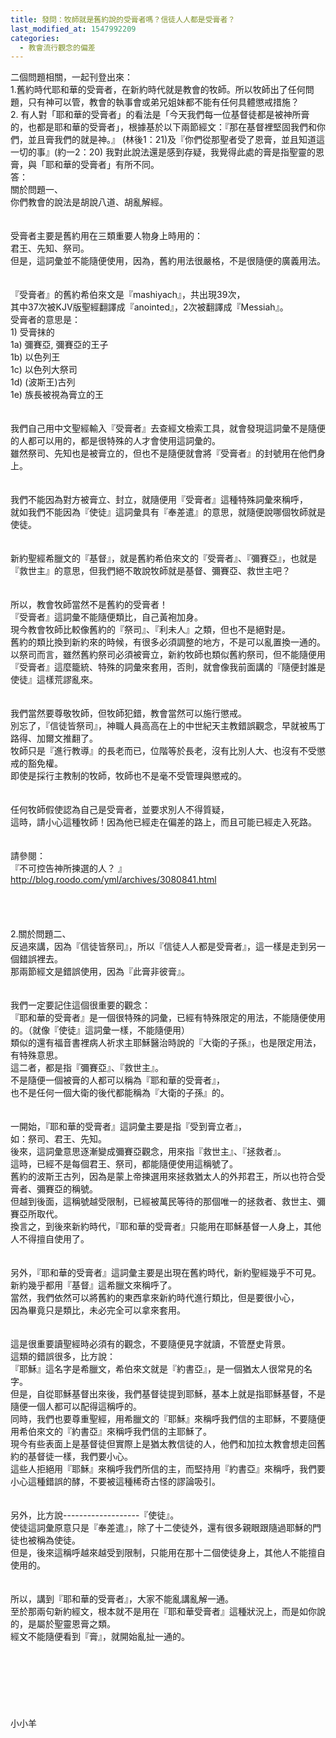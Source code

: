 ```yaml
---
title: 發問：牧師就是舊約說的受膏者嗎？信徒人人都是受膏者？
last_modified_at: 1547992209
categories:
  - 教會流行觀念的偏差
---
```


二個問題相關，一起刊登出來：<br>1.舊約時代耶和華的受膏者，在新約時代就是教會的牧師。所以牧師出了任何問題，只有神可以管，教會的執事會或弟兄姐妹都不能有任何具體懲戒措施？<br>2. 有人對「耶和華的受膏者」的看法是「今天我們每一位基督徒都是被神所膏的，也都是耶和華的受膏者」，根據基於以下兩節經文：『那在基督裡堅固我們和你們，並且膏我們的就是神。』 (林後1：21)及『你們從那聖者受了恩膏，並且知道這一切的事』(約一2：20)  我對此說法還是感到存疑，我覺得此處的膏是指聖靈的恩膏，與「耶和華的受膏者」有所不同。 <!--more--><br>答：<br>關於問題一、<br>你們教會的說法是胡說八道、胡亂解經。<br><br> <br>受膏者主要是舊約用在三類重要人物身上時用的：<br>君王、先知、祭司。<br>但是，這詞彙並不能隨便使用，因為，舊約用法很嚴格，不是很隨便的廣義用法。<br><br><br>『受膏者』的舊約希伯來文是『mashiyach』，共出現39次，<br>其中37次被KJV版聖經翻譯成『anointed』，2次被翻譯成『Messiah』。<br>受膏者的意思是：<br>1) 受膏抹的<br>   1a) 彌賽亞, 彌賽亞的王子<br>   1b) 以色列王<br>   1c) 以色列大祭司<br>   1d) (波斯王)古列<br>   1e) 族長被視為膏立的王<br><br><br>我們自己用中文聖經輸入『受膏者』去查經文檢索工具，就會發現這詞彙不是隨便的人都可以用的，都是很特殊的人才會使用這詞彙的。<br>雖然祭司、先知也是被膏立的，但也不是隨便就會將『受膏者』的封號用在他們身上。<br><br><br>我們不能因為對方被膏立、封立，就隨便用『受膏者』這種特殊詞彙來稱呼，<br>就如我們不能因為『使徒』這詞彙具有『奉差遣』的意思，就隨便說哪個牧師就是使徒。<br><br><br>新約聖經希臘文的『基督』，就是舊約希伯來文的『受膏者』、『彌賽亞』，也就是『救世主』的意思，但我們絕不敢說牧師就是基督、彌賽亞、救世主吧？<br><br><br>所以，教會牧師當然不是舊約的受膏者！<br>『受膏者』這詞彙不能隨便類比，自己黃袍加身。<br>現今教會牧師比較像舊約的『祭司』、『利未人』之類，但也不是絕對是。<br>舊約的類比換到新約來的時候，有很多必須調整的地方，不是可以亂置換一通的。<br>以祭司而言，雖然舊約祭司必須被膏立，新約牧師也類似舊約祭司，但不能隨便用『受膏者』這麼籠統、特殊的詞彙來套用，否則，就會像我前面講的『隨便封誰是使徒』這樣荒謬亂來。<br><br><br>我們當然要尊敬牧師，但牧師犯錯，教會當然可以施行懲戒。<br>別忘了，『信徒皆祭司』，神職人員高高在上的中世紀天主教錯誤觀念，早就被馬丁路得、加爾文推翻了。<br>牧師只是『進行教導』的長老而已，位階等於長老，沒有比別人大、也沒有不受懲戒的豁免權。<br>即使是採行主教制的牧師，牧師也不是毫不受管理與懲戒的。<br><br> <br>任何牧師假使認為自己是受膏者，並要求別人不得質疑，<br>這時，請小心這種牧師！因為他已經走在偏差的路上，而且可能已經走入死路。<br> <br> <br>請參閱：<br>『不可控告神所揀選的人？ 』<br>http://blog.roodo.com/yml/archives/3080841.html<br><br><br><br><br>2.關於問題二、<br>反過來講，因為『信徒皆祭司』，所以『信徒人人都是受膏者』，這一樣是走到另一個錯誤裡去。<br>那兩節經文是錯誤使用，因為『此膏非彼膏』。<br><br> <br>我們一定要記住這個很重要的觀念：<br>『耶和華的受膏者』是一個很特殊的詞彙，已經有特殊限定的用法，不能隨便使用的。（就像『使徒』這詞彙一樣，不能隨便用）<br>類似的還有福音書裡病人祈求主耶穌醫治時說的『大衛的子孫』，也是限定用法，有特殊意思。<br>這二者，都是指『彌賽亞』、『救世主』。<br>不是隨便一個被膏的人都可以稱為『耶和華的受膏者』，<br>也不是任何一個大衛的後代都能稱為『大衛的子孫』的。<br> <br><br>一開始，『耶和華的受膏者』這詞彙主要是指『受到膏立者』，<br>如：祭司、君王、先知。<br>後來，這詞彙意思逐漸變成彌賽亞觀念，用來指『救世主』、『拯救者』。<br>這時，已經不是每個君王、祭司，都能隨便使用這稱號了。<br>舊約的波斯王古列，因為是蒙上帝揀選用來拯救猶太人的外邦君王，所以也符合受膏者、彌賽亞的稱號。<br>但越到後面，這稱號越受限制，已經被萬民等待的那個唯一的拯救者、救世主、彌賽亞所取代。<br>換言之，到後來新約時代，『耶和華的受膏者』只能用在耶穌基督一人身上，其他人不得擅自使用了。<br> <br><br>另外，『耶和華的受膏者』這詞彙主要是出現在舊約時代，新約聖經幾乎不可見。<br>新約幾乎都用『基督』這希臘文來稱呼了。<br>當然，我們依然可以將舊約的東西拿來新約時代進行類比，但是要很小心，<br>因為畢竟只是類比，未必完全可以拿來套用。<br> <br><br>這是很重要讀聖經時必須有的觀念，不要隨便見字就讀，不管歷史背景。<br>這類的錯誤很多，比方說：<br>『耶穌』這名字是希臘文，希伯來文就是『約書亞』，是一個猶太人很常見的名字。<br>但是，自從耶穌基督出來後，我們基督徒提到耶穌，基本上就是指耶穌基督，不是隨便一個人都可以配得這稱呼的。<br>同時，我們也要尊重聖經，用希臘文的『耶穌』來稱呼我們信的主耶穌，不要隨便用希伯來文的『約書亞』來稱呼我們信的主耶穌了。<br>現今有些表面上是基督徒但實際上是猶太教信徒的人，他們和加拉太教會想走回舊約的基督徒一樣，我們要小心。<br>這些人拒絕用『耶穌』來稱呼我們所信的主，而堅持用『約書亞』來稱呼，我們要小心這種錯誤的酵，不要被這種稀奇古怪的謬論吸引。<br><br><br>另外，比方說-------------------『使徒』。<br>使徒這詞彙原意只是『奉差遣』，除了十二使徒外，還有很多親眼跟隨過耶穌的門徒也被稱為使徒。<br>但是，後來這稱呼越來越受到限制，只能用在那十二個使徒身上，其他人不能擅自使用的。<br> <br><br>所以，講到『耶和華的受膏者』，大家不能亂講亂解一通。<br>至於那兩句新約經文，根本就不是用在『耶和華受膏者』這種狀況上，而是如你說的，是屬於聖靈恩膏之類。<br>經文不能隨便看到『膏』，就開始亂扯一通的。<br><br><br><br><br><br><br><br>小小羊<br><br><br><br><br><br><br>

